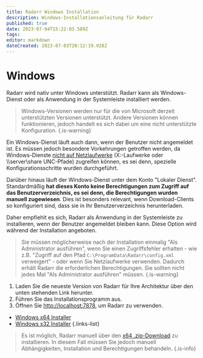 ```yaml
---
title: Radarr Windows Installation
description: Windows-Installationsanleitung für Radarr
published: true
date: 2023-07-04T15:22:03.589Z
tags: 
editor: markdown
dateCreated: 2023-07-03T20:12:19.928Z
---
```


# Windows

Radarr wird nativ unter Windows unterstützt. Radarr kann als Windows-Dienst oder als Anwendung in der Systemleiste installiert werden.
> Windows-Versionen werden nur für die von Microsoft derzeit unterstützten Versionen unterstützt. Andere Versionen können funktionieren, jedoch handelt es sich dabei um eine nicht unterstützte Konfiguration.
{.is-warning}

Ein Windows-Dienst läuft auch dann, wenn der Benutzer nicht angemeldet ist. Es müssen jedoch besondere Vorkehrungen getroffen werden, da Windows-Dienste [nicht auf Netzlaufwerke](https://learn.microsoft.com/en-us/windows/win32/services/services-and-redirected-drives) (X:\-Laufwerke oder \\\server\share UNC-Pfade) zugreifen können, es sei denn, spezielle Konfigurationsschritte wurden durchgeführt.

Darüber hinaus läuft der Windows-Dienst unter dem Konto "Lokaler Dienst". Standardmäßig **hat dieses Konto keine Berechtigungen zum Zugriff auf das Benutzerverzeichnis, es sei denn, die Berechtigungen wurden manuell zugewiesen**. Dies ist besonders relevant, wenn Download-Clients so konfiguriert sind, dass sie in Ihr Benutzerverzeichnis herunterladen.

Daher empfiehlt es sich, Radarr als Anwendung in der Systemleiste zu installieren, wenn der Benutzer angemeldet bleiben kann. Diese Option wird während der Installation angeboten.

> Sie müssen möglicherweise nach der Installation einmalig "Als Administrator ausführen", wenn Sie einen Zugriffsfehler erhalten - wie z.B. "Zugriff auf den Pfad `C:\ProgramData\Radarr\config.xml` verweigert" - oder wenn Sie Netzlaufwerke verwenden. Dadurch erhält Radarr die erforderlichen Berechtigungen. Sie sollten nicht jedes Mal "Als Administrator ausführen" müssen.
{.is-warning}

1. Laden Sie die neueste Version von Radarr für Ihre Architektur über den unten stehenden Link herunter.
1. Führen Sie das Installationsprogramm aus.
1. Öffnen Sie <http://localhost:7878>, um Radarr zu verwenden.

- [Windows x64 Installer](https://radarr.servarr.com/v1/update/master/updatefile?os=windows&runtime=netcore&arch=x64&installer=true)
- [Windows x32 Installer](https://radarr.servarr.com/v1/update/master/updatefile?os=windows&runtime=netcore&arch=x86&installer=true)
{.links-list}

> Es ist möglich, Radarr manuell über den [x64 .zip-Download](https://radarr.servarr.com/v1/update/master/updatefile?os=windows&runtime=netcore&arch=x64) zu installieren. In diesem Fall müssen Sie jedoch manuell Abhängigkeiten, Installation und Berechtigungen behandeln.
{.is-info}